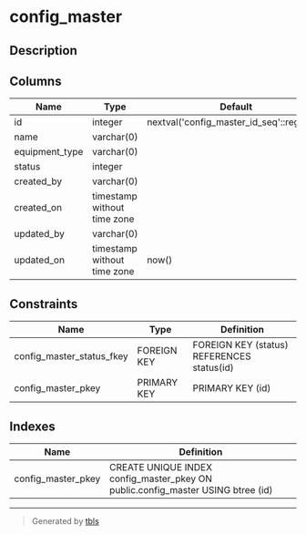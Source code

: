 # config_master

## Description

## Columns

| Name           | Type                        | Default                                   | Nullable | Children                              | Parents             | Comment |
| -------------- | --------------------------- | ----------------------------------------- | -------- | ------------------------------------- | ------------------- | ------- |
| id             | integer                     | nextval('config_master_id_seq'::regclass) | false    | [config_metadata](config_metadata.md) |                     |         |
| name           | varchar(0)                  |                                           | false    |                                       |                     |         |
| equipment_type | varchar(0)                  |                                           | false    |                                       |                     |         |
| status         | integer                     |                                           | false    |                                       | [status](status.md) |         |
| created_by     | varchar(0)                  |                                           | false    |                                       |                     |         |
| created_on     | timestamp without time zone |                                           | false    |                                       |                     |         |
| updated_by     | varchar(0)                  |                                           | false    |                                       |                     |         |
| updated_on     | timestamp without time zone | now()                                     | false    |                                       |                     |         |

## Constraints

| Name                      | Type        | Definition                                 |
| ------------------------- | ----------- | ------------------------------------------ |
| config_master_status_fkey | FOREIGN KEY | FOREIGN KEY (status) REFERENCES status(id) |
| config_master_pkey        | PRIMARY KEY | PRIMARY KEY (id)                           |

## Indexes

| Name               | Definition                                                                      |
| ------------------ | ------------------------------------------------------------------------------- |
| config_master_pkey | CREATE UNIQUE INDEX config_master_pkey ON public.config_master USING btree (id) |

---

> Generated by [tbls](https://github.com/k1LoW/tbls)
